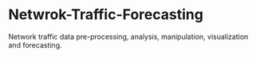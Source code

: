 # Netwrok-Traffic-Forecasting
Network traffic data pre-processing, analysis, manipulation, visualization and forecasting.
